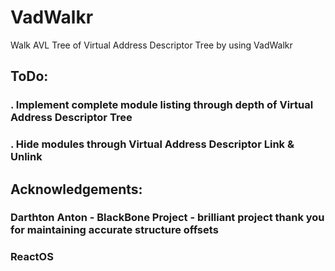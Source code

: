 # VadWalkr
Walk AVL Tree of Virtual Address Descriptor Tree by using VadWalkr
## ToDo:
### . Implement complete module listing through depth of Virtual Address Descriptor Tree
### . Hide modules through Virtual Address Descriptor Link & Unlink
## Acknowledgements:
### Darthton Anton - BlackBone Project - brilliant project thank you for maintaining accurate structure offsets
### ReactOS
